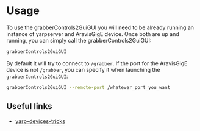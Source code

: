# Usage 

To use the grabberControls2GuiGUI you will need to be already running an instance of yarpserver and AravisGigE device. Once both are up and running, you can simply call the grabberControls2GuiGUI:

```bash
grabberControls2GuiGUI
```

By default it will try to connect to `/grabber`. If the port for the AravisGigE device is not `/grabber`, you can specify it when launching the `grabberControls2GuiGUI`:

```bash
grabberControls2GuiGUI --remote-port /whatever_port_you_want
```


## Useful links

* [yarp-devices-tricks](/doc/yarp-devices-tricks.md)
